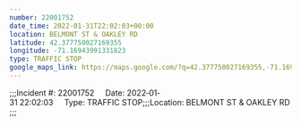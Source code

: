 ```yaml
---
number: 22001752
date_time: 2022-01-31T22:02:03+00:00
location: BELMONT ST & OAKLEY RD
latitude: 42.377750027169355
longitude: -71.16943991331823
type: TRAFFIC STOP
google_maps_link: https://maps.google.com/?q=42.377750027169355,-71.16943991331823
---
```


;;;Incident #: 22001752     Date: 2022‐01‐31 22:02:03     Type: TRAFFIC STOP;;;Location: BELMONT ST & OAKLEY RD;;;
